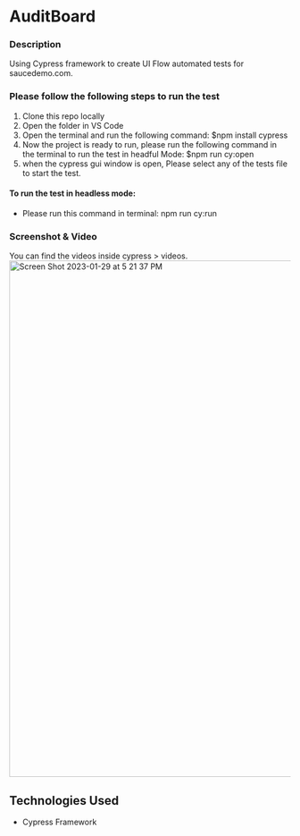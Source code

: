 # AuditBoard

### Description
Using Cypress framework to create UI Flow automated tests for saucedemo.com.


### Please follow the following steps to run the test 
1. Clone this repo locally
2. Open the folder in VS Code
3. Open the terminal and run the following command: $npm install cypress
4. Now the project is ready to run, please run the following command in the terminal to run the test in headful Mode: $npm run cy:open
5. when the cypress gui window is open, Please select any of the tests file to start the test.


#### To run the test in headless mode:
- Please run this command in terminal: npm run cy:run

### Screenshot & Video
You can find the videos inside cypress > videos.
<img width="924" alt="Screen Shot 2023-01-29 at 5 21 37 PM" src="https://user-images.githubusercontent.com/65691982/215569286-9366229d-bbc4-4bce-aa06-f12663d1001e.png">



## Technologies Used
- Cypress Framework
